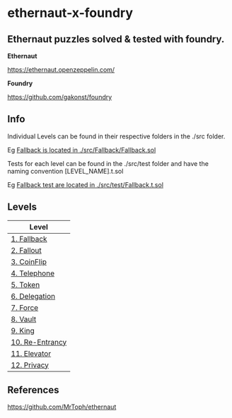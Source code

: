 # ethernaut-x-foundry

## Ethernaut puzzles solved & tested with foundry.

**Ethernaut**

https://ethernaut.openzeppelin.com/

**Foundry**

https://github.com/gakonst/foundry


## Info

Individual Levels can be found in their respective folders in the ./src folder.  

Eg [Fallback is located in ./src/Fallback/Fallback.sol](src/Fallback/Fallback.sol)


Tests for each level can be found in the ./src/test folder and have the naming convention [LEVEL_NAME].t.sol 

Eg [Fallback test are located in ./src/test/Fallback.t.sol](src/test/Fallback.t.sol)


## Levels

| Level | 
| ------------- |
| [1. Fallback](src/Fallback/README.md) |
| [2. Fallout](src/Fallout/README.md) |
| [3. CoinFlip](src/CoinFlip/README.md) |
| [4. Telephone](src/Telephone/README.md) |
| [5. Token](src/Token/README.md) |
| [6. Delegation](src/Delegation/README.md) |
| [7. Force](src/Force/README.md) |
| [8. Vault](src/Vault/README.md) |
| [9. King](src/King/README.md) |
| [10. Re-Entrancy](src/Reentrance/README.md) |
| [11. Elevator](src/Elevator/README.md) |
| [12. Privacy](src/Privacy) |




## References

https://github.com/MrToph/ethernaut

